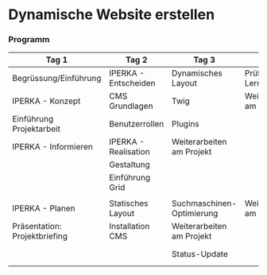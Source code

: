 # Dynamische Website erstellen

### Programm

| Tag 1                         | Tag 2                | Tag 3                     | Tag 4                     | Tag 5                       |
|-------------------------------|----------------------|---------------------------|---------------------------|-----------------------------|
| Begrüssung/Einführung         | IPERKA - Entscheiden | Dynamisches Layout        | Prüfung: Lernkontrolle    | Weiterarbeiten am Projekt   |
| IPERKA - Konzept              | CMS Grundlagen       | Twig                      | Weiterarbeiten am Projekt |                             |
| Einführung Projektarbeit      | Benutzerrollen       | Plugins                   |                           |                             |
| IPERKA - Informieren          | IPERKA - Realisation | Weiterarbeiten am Projekt |                           |                             |
|                               | Gestaltung           |                           |                           |                             |
|                               | Einführung Grid      |                           |                           |                             |
|                               |                      |                           |                           |                             |
| IPERKA - Planen               | Statisches Layout    | Suchmaschinen-Optimierung | Weiterarbeiten am Projekt | Fertigstellung des Projekts |
| Präsentation: Projektbriefing | Installation CMS     | Weiterarbeiten am Projekt |                           | Präsentation                |
|                               |                      | Status-Update             |                           | Besprechung und Reflexion   |
